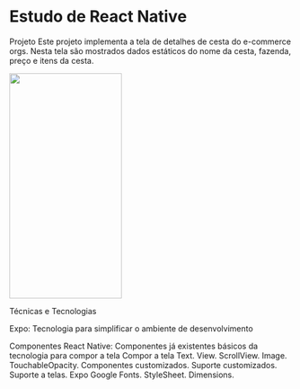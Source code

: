 # Estudo de  React Native

Projeto
Este projeto implementa a tela de detalhes de cesta do e-commerce orgs. Nesta tela são mostrados dados estáticos do nome da cesta, fazenda, preço e itens da cesta.
 

<img src="https://user-images.githubusercontent.com/9091491/123982988-e3ccb700-d999-11eb-880e-872881ee8b10.gif" width="200" height="400" />


Técnicas e Tecnologias

Expo: Tecnologia para simplificar o ambiente de desenvolvimento

Componentes React Native: Componentes já existentes básicos da tecnologia para compor a tela
    Compor a tela
      Text.
      View.
      ScrollView.
      Image.
      TouchableOpacity.
      Componentes customizados.
      Suporte customizados.
      Suporte a telas.
      Expo Google Fonts.
      StyleSheet.
      Dimensions.
